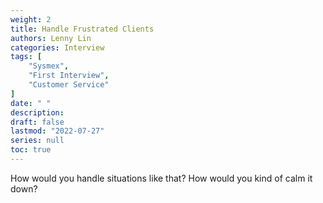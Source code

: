 ```yaml
---
weight: 2
title: Handle Frustrated Clients
authors: Lenny Lin
categories: Interview
tags: [
    "Sysmex",
    "First Interview",
    "Customer Service"
]
date: " "
description: 
draft: false
lastmod: "2022-07-27"
series: null
toc: true
---
```




How would you handle situations like that? How would you kind of calm it down?   